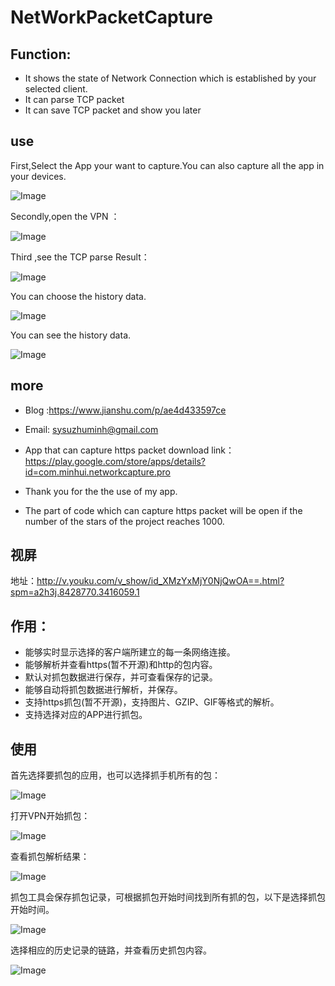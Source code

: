 # NetWorkPacketCapture

## Function:
* It shows the state of Network Connection which is established by your selected client.
* It can parse TCP packet 
* It can save TCP packet and show you later

## use


First,Select the App your want to capture.You can also capture all the app in your devices.

![Image](https://github.com/huolizhuminh/NetWorkPacketCapture/blob/master/images/抓包精灵3.png)

Secondly,open the VPN ：

![Image](https://github.com/huolizhuminh/NetWorkPacketCapture/blob/master/images/抓包精灵1.png)

Third ,see the TCP parse Result：

![Image](https://github.com/huolizhuminh/NetWorkPacketCapture/blob/master/images/抓包精灵4.png)

You can choose the history data.


![Image](https://github.com/huolizhuminh/NetWorkPacketCapture/blob/master/images/抓包精灵5.png)


You can see the history data.

![Image](https://github.com/huolizhuminh/NetWorkPacketCapture/blob/master/images/抓包精灵2.png)



## more
* Blog :https://www.jianshu.com/p/ae4d433597ce
* Email: sysuzhuminh@gmail.com



* App that can capture https packet download link： https://play.google.com/store/apps/details?id=com.minhui.networkcapture.pro

* Thank you for the the use of my app.

* The part of code which can capture https packet will be open if the number of the stars of the project reaches 1000. 

## 视屏
地址：http://v.youku.com/v_show/id_XMzYxMjY0NjQwOA==.html?spm=a2h3j.8428770.3416059.1

## 作用：
* 能够实时显示选择的客户端所建立的每一条网络连接。
* 能够解析并查看https(暂不开源)和http的包内容。
* 默认对抓包数据进行保存，并可查看保存的记录。
* 能够自动将抓包数据进行解析，并保存。
* 支持https抓包(暂不开源)，支持图片、GZIP、GIF等格式的解析。
* 支持选择对应的APP进行抓包。
## 使用
首先选择要抓包的应用，也可以选择抓手机所有的包：

![Image](https://github.com/huolizhuminh/NetWorkPacketCapture/blob/master/images/抓包精灵3.png)

打开VPN开始抓包：

![Image](https://github.com/huolizhuminh/NetWorkPacketCapture/blob/master/images/抓包精灵1.png)


查看抓包解析结果：

![Image](https://github.com/huolizhuminh/NetWorkPacketCapture/blob/master/images/抓包精灵4.png)

抓包工具会保存抓包记录，可根据抓包开始时间找到所有抓的包，以下是选择抓包开始时间。


![Image](https://github.com/huolizhuminh/NetWorkPacketCapture/blob/master/images/抓包精灵5.png)


选择相应的历史记录的链路，并查看历史抓包内容。

![Image](https://github.com/huolizhuminh/NetWorkPacketCapture/blob/master/images/抓包精灵2.png)

